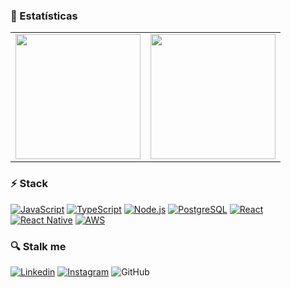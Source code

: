 ### :rocket: Estatísticas

<table cellpadding="0">
  <tr  style="padding: 0">
    <td valign="top">
      <img height="200" src="https://github-readme-stats.vercel.app/api/top-langs?username=jimmybastos&layout=compact&theme=dark&hide=java,html,objective-c" />
    </td>
    <td valign="top">
      <img height="200" src="https://github-readme-stats.vercel.app/api?username=jimmybastos&show_icons=true&theme=dark&hide=stars" />
    </td>
  </tr>
</table>

### :zap: Stack

[![JavaScript](https://img.shields.io/badge/-JavaScript-000?logo=JavaScript&link=https://www.ecma-international.org/)](https://www.ecma-international.org/)
[![TypeScript](https://img.shields.io/badge/-TypeScript-007ACC?logo=TypeScript&logoColor=white&link=https://www.typescriptlang.org/)](https://www.typescriptlang.org/)
[![Node.js](https://img.shields.io/badge/-Node.js-339933?logo=Node.js&logoColor=white&link=https://nodejs.org)](https://nodejs.org)
[![PostgreSQL](https://img.shields.io/badge/-PostgreSQL-336791?logo=PostgreSQL&logoColor=white&link=https://www.postgresql.org/)](https://www.postgresql.org/)
[![React](https://img.shields.io/badge/-React-61DAFB?logo=React&logoColor=white&link=https://reactjs.org/)](https://reactjs.org/)
[![React Native](https://img.shields.io/badge/-React_Native-4B8BF5?logo=Android&logoColor=white&link=https://reactnative.dev/)](https://reactnative.dev/)
[![AWS](https://img.shields.io/badge/-AWS-FFF?logo=Amazon&Color=black&link=http://aws.amazon.com/)](http://aws.amazon.com/)


### :mag: Stalk me

[![Linkedin](https://img.shields.io/badge/-LinkedIn-blue?logo=Linkedin&logoColor=white&link=https://www.linkedin.com/in/jimmybastos/)](https://www.linkedin.com/in/jimmybastos/)
[![Instagram](https://img.shields.io/badge/-Instagram-000?logo=Instagram&logoColor=white&link=https://www.instagram.com/spartan.dev/)](https://www.instagram.com/eujimmybastos/)
![GitHub](https://img.shields.io/github/followers/JimmyBastos?label=Seguir&style=social&logo=github)


